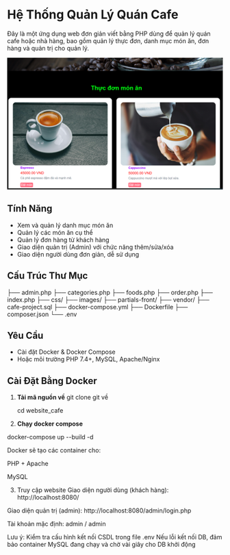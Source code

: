# Hệ Thống Quản Lý Quán Cafe

Đây là một ứng dụng web đơn giản viết bằng PHP dùng để quản lý quán cafe hoặc nhà hàng, bao gồm quản lý thực đơn, danh mục món ăn, đơn hàng và quản trị cho quản lý.

![Banner quán cafe](images/readme.png)

## Tính Năng

- Xem và quản lý danh mục món ăn
- Quản lý các món ăn cụ thể
- Quản lý đơn hàng từ khách hàng
- Giao diện quản trị (Admin) với chức năng thêm/sửa/xóa
- Giao diện người dùng đơn giản, dễ sử dụng

## Cấu Trúc Thư Mục
├── admin.php
├── categories.php
├── foods.php
├── order.php
├── index.php
├── css/
├── images/
├── partials-front/
├── vendor/
├── cafe-project.sql
├── docker-compose.yml
├── Dockerfile
├── composer.json
└── .env


## Yêu Cầu

- Cài đặt Docker & Docker Compose
- Hoặc môi trường PHP 7.4+, MySQL, Apache/Nginx

##  Cài Đặt Bằng Docker

1. **Tải mã nguồn về**
   git clone git về
   
   cd website_cafe

2. **Chạy docker compose**

docker-compose up --build -d

Docker sẽ tạo các container cho:

PHP + Apache

MySQL

3. Truy cập website
Giao diện người dùng (khách hàng):
    http://localhost:8080/

Giao diện quản trị (admin):
    http://localhost:8080/admin/login.php

Tài khoản mặc định: admin / admin

Lưu ý:
Kiểm tra cấu hình kết nối CSDL trong file .env
Nếu lỗi kết nối DB, đảm bảo container MySQL đang chạy và chờ vài giây cho DB khởi động